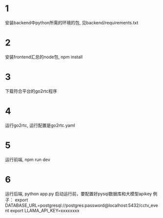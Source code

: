 # 1
  安装backend中python所需的环境的包, 见backend/requirements.txt
# 2
  安装frontend汇总的node包, npm install
# 3
  下载符合平台的go2rtc程序
# 4
  运行go2rtc, 运行配置是go2rtc.yaml
# 5
  运行前端, npm run dev
# 6
  运行后端, python app.py
启动运行前，要配置好pysql数据库和大模型apikey
例子：
export DATABASE_URL=postgresql://postgres:password@localhost:5432/cctv_event
export LLAMA_API_KEY=xxxxxxxx